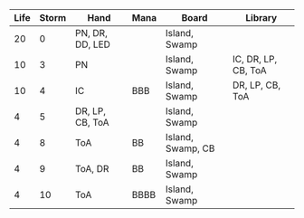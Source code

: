 | Life | Storm | Hand           | Mana | Board                    | Library                |
|------|-------|----------------|------|--------------------------|------------------------|
| 20   | 0     | PN, DR, DD, LED|      | Island, Swamp            |                        |
| 10   | 3     | PN             |      | Island, Swamp            | IC, DR, LP, CB, ToA    |
| 10   | 4     | IC             | BBB  | Island, Swamp            | DR, LP, CB, ToA        |
| 4    | 5     | DR, LP, CB, ToA|      | Island, Swamp            |                        |
| 4    | 8     | ToA            | BB   | Island, Swamp, CB        |                        |
| 4    | 9     | ToA, DR        | BB   | Island, Swamp            |                        |
| 4    | 10    | ToA            | BBBB | Island, Swamp            |                        |
